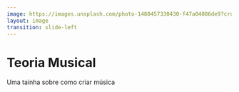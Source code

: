 ```yaml
---
image: https://images.unsplash.com/photo-1480457330430-f47a04086de9?crop=entropy&cs=tinysrgb&fit=max&fm=jpg&ixid=Mnw0MDk4NDh8MHwxfGFsbHx8fHx8fHx8fDE2NzYzOTkwNzQ&ixlib=rb-4.0.3&q=80&w=1080
layout: image
transition: slide-left
---
```


# Teoria Musical

Uma tainha sobre como criar música